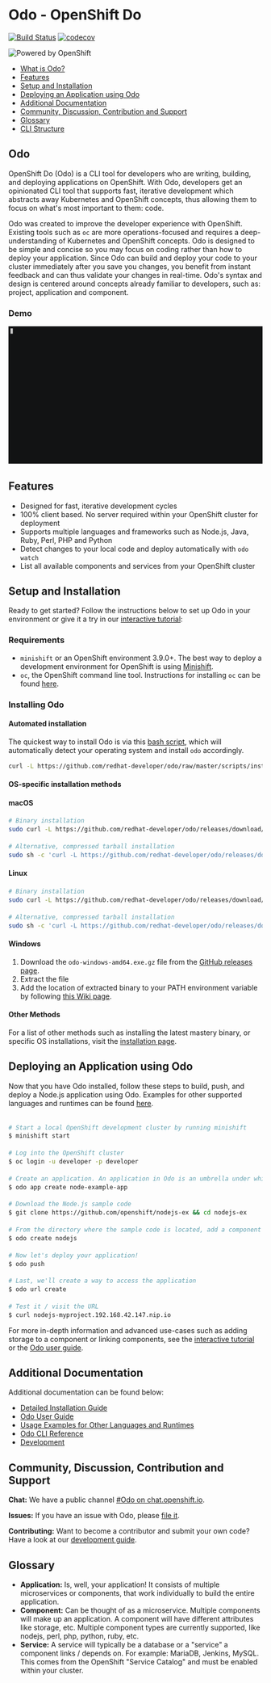 # Odo - OpenShift Do

[![Build Status](https://travis-ci.org/redhat-developer/odo.svg?branch=master)](https://travis-ci.org/redhat-developer/odo) [![codecov](https://codecov.io/gh/redhat-developer/odo/branch/master/graph/badge.svg)](https://codecov.io/gh/redhat-developer/odo)

![Powered by OpenShift](/docs/img/powered_by_openshift.png)

- [What is Odo?](#odo)
- [Features](#features)
- [Setup and Installation](#setup-and-installation)
- [Deploying an Application using Odo](#deploying-a-nodejs-application-using-odo)
- [Additional Documentation](#additional-documentation)
- [Community, Discussion, Contribution and Support](#community-discussion-contribution-and-support)
- [Glossary](#glossary)
- [CLI Structure](#cli-structure)


## Odo

OpenShift Do (Odo) is a CLI tool for developers who are writing, building, and deploying applications on OpenShift. With Odo, developers get an opinionated CLI tool that supports fast, iterative development which abstracts away Kubernetes and OpenShift concepts, thus allowing them to focus on what's most important to them: code.

Odo was created to improve the developer experience with OpenShift. Existing tools such as `oc` are more operations-focused and requires a deep-understanding of Kubernetes and OpenShift concepts. Odo is designed to be simple and concise so you may focus on coding rather than how to deploy your application. Since Odo can build and deploy your code to your cluster immediately after you save you changes, you benefit from instant feedback and can thus validate your changes in real-time. Odo's syntax and design is centered around concepts already familiar to developers, such as: project, application and component.

### Demo

![demo](/docs/img/example.gif)

## Features

- Designed for fast, iterative development cycles
- 100% client based. No server required within your OpenShift cluster for deployment
- Supports multiple languages and frameworks such as Node.js, Java, Ruby, Perl, PHP and Python
- Detect changes to your local code and deploy automatically with `odo watch`
- List all available components and services from your OpenShift cluster

## Setup and Installation

Ready to get started? Follow the instructions below to set up Odo in your environment or give it a try in our [interactive tutorial](https://learn.openshift.com/introduction/developing-with-odo/):

### Requirements

  - `minishift` or an OpenShift environment 3.9.0+. The best way to deploy a development environment for OpenShift is using [Minishift](https://github.com/minishift/minishift).
  - `oc`, the OpenShift command line tool. Instructions for installing `oc` can be found [here](https://docs.openshift.org/latest/cli_reference/get_started_cli.html#installing-the-cli).

### Installing Odo

#### Automated installation

The quickest way to install Odo is via this [bash script](./scripts/install.sh), which will automatically detect your operating system and install `odo` accordingly.

```sh
curl -L https://github.com/redhat-developer/odo/raw/master/scripts/install.sh | bash
```

#### OS-specific installation methods

#### macOS

```sh
# Binary installation
sudo curl -L https://github.com/redhat-developer/odo/releases/download/v0.0.16/odo-darwin-amd64 -o /usr/local/bin/odo && sudo chmod +x /usr/local/bin/odo

# Alternative, compressed tarball installation
sudo sh -c 'curl -L https://github.com/redhat-developer/odo/releases/download/v0.0.16/odo-darwin-amd64.gz | gzip -d > /usr/local/bin/odo; chmod +x /usr/local/bin/odo'
```

#### Linux

```sh
# Binary installation
sudo curl -L https://github.com/redhat-developer/odo/releases/download/v0.0.16/odo-linux-amd64 -o /usr/local/bin/odo && sudo chmod +x /usr/local/bin/odo

# Alternative, compressed tarball installation
sudo sh -c 'curl -L https://github.com/redhat-developer/odo/releases/download/v0.0.16/odo-linux-amd64.gz | gzip -d > /usr/local/bin/odo; chmod +x /usr/local/bin/odo'
```

#### Windows

1. Download the `odo-windows-amd64.exe.gz` file from the [GitHub releases page](https://github.com/redhat-developer/odo/releases).
2. Extract the file
3. Add the location of extracted binary to your PATH environment variable by following [this Wiki page](https://github.com/redhat-developer/odo/wiki/Setting-PATH-variable-on-Windows).

#### Other Methods

For a list of other methods such as installing the latest mastery binary, or specific OS installations, visit the [installation page](/docs/installation.md).

## Deploying an Application using Odo

Now that you have Odo installed, follow these steps to build, push, and deploy a Node.js application using Odo. Examples for other supported languages and runtimes can be found [here](https://github.com/redhat-developer/odo/blob/master/docs/examples.md).

```sh

# Start a local OpenShift development cluster by running minishift
$ minishift start

# Log into the OpenShift cluster
$ oc login -u developer -p developer

# Create an application. An application in Odo is an umbrella under which you add other components
$ odo app create node-example-app

# Download the Node.js sample code
$ git clone https://github.com/openshift/nodejs-ex && cd nodejs-ex

# From the directory where the sample code is located, add a component of type nodejs to your application 
$ odo create nodejs

# Now let's deploy your application!
$ odo push

# Last, we'll create a way to access the application
$ odo url create

# Test it / visit the URL
$ curl nodejs-myproject.192.168.42.147.nip.io
```

For more in-depth information and advanced use-cases such as adding storage to a component or linking components, see the [interactive tutorial](https://learn.openshift.com/introduction/developing-with-odo/) or the [Odo user guide](/docs/getting-started.md).

## Additional Documentation

Additional documentation can be found below:

  - [Detailed Installation Guide](https://github.com/redhat-developer/odo/blob/master/docs/installation.md)
  - [Odo User Guide](https://github.com/redhat-developer/odo/blob/master/docs/getting-started.md)
  - [Usage Examples for Other Languages and Runtimes](https://github.com/redhat-developer/odo/blob/master/docs/examples.md)
  - [Odo CLI Reference](https://github.com/redhat-developer/odo/blob/master/docs/cli-reference.md)
  - [Development](https://github.com/redhat-developer/odo/blob/master/docs/development.md)

## Community, Discussion, Contribution and Support

**Chat:** We have a public channel [#Odo on chat.openshift.io](https://chat.openshift.io/developers/channels/odo).

**Issues:** If you have an issue with Odo, please [file it](https://github.com/redhat-developer/odo/issues).

**Contributing:** Want to become a contributor and submit your own code? Have a look at our [development guide](https://github.com/redhat-developer/odo/blob/master/docs/development.md).

## Glossary

- **Application:** Is, well, your application! It consists of multiple microservices or components, that work individually to build the entire application.
- **Component:** Can be thought of as a microservice. Multiple components will make up an application. A component will have different attributes like storage, etc.
Multiple component types are currently supported, like nodejs, perl, php, python, ruby, etc.
- **Service:** A service will typically be a database or a "service" a component links / depends on. For example: MariaDB, Jenkins, MySQL. This comes from the OpenShift "Service Catalog" and must be enabled within your cluster.
